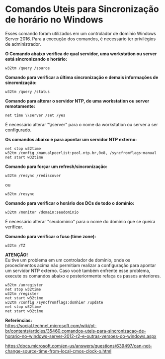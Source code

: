 # Comandos Uteis para Sincronização de horário no Windows

Esses comando foram utilizados em um controlador de domínio Windows Server 2016. Para a execução dos comandos, é necessário ter privilégios de administrador.

**O Comando abaixo verifica de qual servidor, uma workstation ou server está sincronizando o horário:**

```
w32tm /query /source
```

**Comando para verificar a última sincronização e demais informações de sincronização:**

```
w32tm /query /status
```

**Comando para alterar o servidor NTP, de uma workstation ou server remotamente:**

```
net time \\server /set /yes
```
É necessário alterar "\\\server" para o nome da workstation ou server a ser configurado.

**Os comandos abaixo é para apontar um servidor NTP externo:**

```
net stop w32time
w32tm /config /manualpeerlist:pool.ntp.br,0x8, /syncfromflags:manual
net start w32time
```

**Comando para forçar um refresh/sincronização:**

```
w32tm /resync /rediscover
```
ou
```
w32tm /resync
```

**Comando para verificar o horário dos DCs de todo o domínio:**

```
w32tm /monitor /domain:seudominio
```
É necessário alterar "seudominio" para o nome do domínio que se queira verificar.

**Comando para verificar o fuso (time zone):**

```
w32tm /TZ
```

**ATENÇÃO!**  
Eu tive um problema em um controlador de domínio, onde os procedimentos acima não permitiam realizar a configuração para apontar um servidor NTP externo. Caso você também enfrente esse problema, execute os comandos abaixo e posteriormente refaça os passos anteriores.

```
w32tm /unregister
net stop w32time
w32tm /register
net start w32time
w32tm /config /syncfromflags:domhier /update
net stop w32time
net start w32time
```

**Referências:**  
https://social.technet.microsoft.com/wiki/pt-br/contents/articles/35460.comandos-uteis-para-sincronizacao-de-horario-no-windows-server-2012-r2-e-outras-versoes-do-windows.aspx

https://docs.microsoft.com/en-us/answers/questions/639497/can-not-change-source-time-from-local-cmos-clock-o.html
